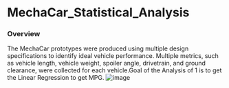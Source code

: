 # MechaCar_Statistical_Analysis
### Overview

The MechaCar prototypes were produced using multiple design specifications to identify ideal vehicle performance. Multiple metrics, such as vehicle length, vehicle weight, spoiler angle, drivetrain, and ground clearance, were collected for each vehicle.Goal of the Analysis of 1 is to get the Linear Regression to get MPG.
![image](https://user-images.githubusercontent.com/100485119/173165817-452d731b-6b1a-44e3-a3df-72d6ee1ab079.png)
